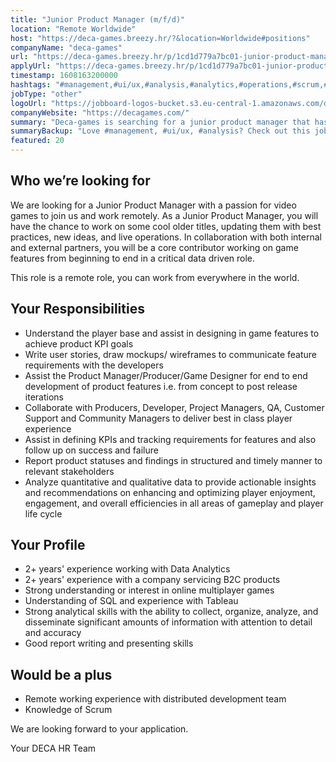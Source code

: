 ```yaml
---
title: "Junior Product Manager (m/f/d)"
location: "Remote Worldwide"
host: "https://deca-games.breezy.hr/?&location=Worldwide#positions"
companyName: "deca-games"
url: "https://deca-games.breezy.hr/p/1cd1d779a7bc01-junior-product-manager-m-f-d"
applyUrl: "https://deca-games.breezy.hr/p/1cd1d779a7bc01-junior-product-manager-m-f-d/apply"
timestamp: 1608163200000
hashtags: "#management,#ui/ux,#analysis,#analytics,#operations,#scrum,#optimization"
jobType: "other"
logoUrl: "https://jobboard-logos-bucket.s3.eu-central-1.amazonaws.com/deca-games"
companyWebsite: "https://decagames.com/"
summary: "Deca-games is searching for a junior product manager that has 2+ years' experience working with Data Analytics."
summaryBackup: "Love #management, #ui/ux, #analysis? Check out this job post!"
featured: 20
---
```


## Who we’re looking for

We are looking for a Junior Product Manager with a passion for video games to join us and work remotely. As a Junior Product Manager, you will have the chance to work on some cool older titles, updating them with best practices, new ideas, and live operations. In collaboration with both internal and external partners, you will be a core contributor working on game features from beginning to end in a critical data driven role.

This role is a remote role, you can work from everywhere in the world.

## Your Responsibilities

*   Understand the player base and assist in designing in game features to achieve product KPI goals
*   Write user stories, draw mockups/ wireframes to communicate feature requirements with the developers
*   Assist the Product Manager/Producer/Game Designer for end to end development of product features i.e. from concept to post release iterations
*   Collaborate with Producers, Developer, Project Managers, QA, Customer Support and Community Managers to deliver best in class player experience
*   Assist in defining KPIs and tracking requirements for features and also follow up on success and failure
*   Report product statuses and findings in structured and timely manner to relevant stakeholders
*   Analyze quantitative and qualitative data to provide actionable insights and recommendations on enhancing and optimizing player enjoyment, engagement, and overall efficiencies in all areas of gameplay and player life cycle

## Your Profile

*   2+ years' experience working with Data Analytics
*   2+ years' experience with a company servicing B2C products
*   Strong understanding or interest in online multiplayer games
*   Understanding of SQL and experience with Tableau
*   Strong analytical skills with the ability to collect, organize, analyze, and disseminate significant amounts of information with attention to detail and accuracy
*   Good report writing and presenting skills

## Would be a plus

*   Remote working experience with distributed development team
*   Knowledge of Scrum

We are looking forward to your application.

Your DECA HR Team
